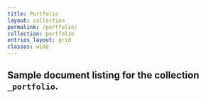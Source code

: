 ```yaml
---
title: Portfolio
layout: collection
permalink: /portfolio/
collection: portfolio
entries_layout: grid
classes: wide
---
```


Sample document listing for the collection `_portfolio`.
---
